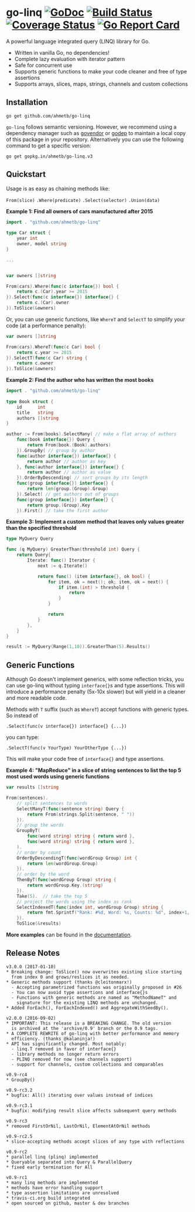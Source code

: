 # go-linq [![GoDoc](https://godoc.org/github.com/ahmetb/go-linq?status.svg)](https://godoc.org/github.com/ahmetb/go-linq) [![Build Status](https://travis-ci.org/ahmetb/go-linq.svg?branch=master)](https://travis-ci.org/ahmetb/go-linq) [![Coverage Status](https://coveralls.io/repos/github/ahmetb/go-linq/badge.svg?branch=master)](https://coveralls.io/github/ahmetb/go-linq?branch=master) [![Go Report Card](https://goreportcard.com/badge/github.com/ahmetb/go-linq)](https://goreportcard.com/report/github.com/ahmetb/go-linq)
A powerful language integrated query (LINQ) library for Go.
* Written in vanilla Go, no dependencies!
* Complete lazy evaluation with iterator pattern
* Safe for concurrent use
* Supports generic functions to make your code cleaner and free of type assertions
* Supports arrays, slices, maps, strings, channels and custom collections

## Installation

    go get github.com/ahmetb/go-linq

`go-linq` follows semantic versioning. However, we recommend using a dependency manager
such as [govendor][govendor] or [godep][godep] to maintain a local copy of this package
in your repository. Alternatively you can use the following command to get a specific version:

    go get gopkg.in/ahmetb/go-linq.v3

[govendor]: https://github.com/kardianos/govendor
[godep]: https://github.com/tools/godep/

## Quickstart

Usage is as easy as chaining methods like:

`From(slice)` `.Where(predicate)` `.Select(selector)` `.Union(data)` 

**Example 1: Find all owners of cars manufactured after 2015**

```go
import . "github.com/ahmetb/go-linq"
	
type Car struct {
    year int
    owner, model string
}

...


var owners []string

From(cars).Where(func(c interface{}) bool {
	return c.(Car).year >= 2015
}).Select(func(c interface{}) interface{} {
	return c.(Car).owner
}).ToSlice(&owners)
```

Or, you can use generic functions, like `WhereT` and `SelectT` to simplify your code
(at a performance penalty):

```go
var owners []string

From(cars).WhereT(func(c Car) bool {
	return c.year >= 2015
}).SelectT(func(c Car) string {
	return c.owner
}).ToSlice(&owners)	
```

**Example 2: Find the author who has written the most books**

```go
import . "github.com/ahmetb/go-linq"
	
type Book struct {
	id      int
	title   string
	authors []string
}

author := From(books).SelectMany( // make a flat array of authors
	func(book interface{}) Query {
		return From(book.(Book).authors)
	}).GroupBy( // group by author
	func(author interface{}) interface{} {
		return author // author as key
	}, func(author interface{}) interface{} {
		return author // author as value
	}).OrderByDescending( // sort groups by its length
	func(group interface{}) interface{} {
		return len(group.(Group).Group)
	}).Select( // get authors out of groups
	func(group interface{}) interface{} {
		return group.(Group).Key
	}).First() // take the first author
```

**Example 3: Implement a custom method that leaves only values greater than the specified threshold**

```go
type MyQuery Query

func (q MyQuery) GreaterThan(threshold int) Query {
	return Query{
		Iterate: func() Iterator {
			next := q.Iterate()

			return func() (item interface{}, ok bool) {
				for item, ok = next(); ok; item, ok = next() {
					if item.(int) > threshold {
						return
					}
				}

				return
			}
		},
	}
}

result := MyQuery(Range(1,10)).GreaterThan(5).Results()
```

## Generic Functions

Although Go doesn't implement generics, with some reflection tricks, you can use go-linq without
typing `interface{}`s and type assertions. This will introduce a performance penalty (5x-10x slower)
but will yield in a cleaner and more readable code.

Methods with `T` suffix (such as `WhereT`) accept functions with generic types. So instead of

    .Select(func(v interface{}) interface{} {...})

you can type:

    .SelectT(func(v YourType) YourOtherType {...})

This will make your code free of `interface{}` and type assertions.

**Example 4: "MapReduce" in a slice of string sentences to list the top 5 most used words using generic functions**

```go
var results []string

From(sentences).
	// split sentences to words
	SelectManyT(func(sentence string) Query {
		return From(strings.Split(sentence, " "))
	}).
	// group the words
	GroupByT( 
		func(word string) string { return word },
		func(word string) string { return word },
	).
	// order by count
	OrderByDescendingT(func(wordGroup Group) int {
		return len(wordGroup.Group)
	}).
	// order by the word
	ThenByT(func(wordGroup Group) string {
		return wordGroup.Key.(string)
	}).
	Take(5).  // take the top 5
	// project the words using the index as rank
	SelectIndexedT(func(index int, wordGroup Group) string {
		return fmt.Sprintf("Rank: #%d, Word: %s, Counts: %d", index+1, wordGroup.Key, len(wordGroup.Group))
	}).
	ToSlice(&results)
```

**More examples** can be found in the [documentation](https://godoc.org/github.com/ahmetb/go-linq).

## Release Notes

~~~
v3.0.0 (2017-01-10)
* Breaking change: ToSlice() now overwrites existing slice starting
  from index 0 and grows/reslices it as needed.
* Generic methods support (thanks @cleitonmarx!)
  - Accepting parametrized functions was originally proposed in #26
  - You can now avoid type assertions and interface{}s
  - Functions with generic methods are named as "MethodNameT" and
    signature for the existing LINQ methods are unchanged.
* Added ForEach(), ForEachIndexed() and AggregateWithSeedBy().

v2.0.0 (2016-09-02)
* IMPORTANT: This release is a BREAKING CHANGE. The old version
  is archived at the 'archive/0.9' branch or the 0.9 tags.
* A COMPLETE REWRITE of go-linq with better performance and memory
  efficiency. (thanks @kalaninja!)
* API has significantly changed. Most notably:
  - linq.T removed in favor of interface{}
  - library methods no longer return errors 
  - PLINQ removed for now (see channels support)
  - support for channels, custom collections and comparables

v0.9-rc4
* GroupBy()

v0.9-rc3.2
* bugfix: All() iterating over values instead of indices

v0.9-rc3.1
* bugfix: modifying result slice affects subsequent query methods

v0.9-rc3
* removed FirstOrNil, LastOrNil, ElementAtOrNil methods 

v0.9-rc2.5
* slice-accepting methods accept slices of any type with reflections

v0.9-rc2
* parallel linq (plinq) implemented
* Queryable separated into Query & ParallelQuery
* fixed early termination for All

v0.9-rc1
* many linq methods are implemented
* methods have error handling support
* type assertion limitations are unresolved
* travis-ci.org build integrated
* open sourced on github, master & dev branches
~~~
